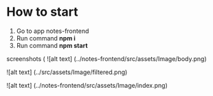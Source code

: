 # How to start

1. Go to app notes-frontend
2. Run command **npm i**
3. Run command **npm start**

screenshots
(
![alt text] (../notes-frontend/src/assets/Image/body.png)

![alt text] (../src/assets/Image/filtered.png)

![alt text] (../notes-frontend/src/assets/Image/index.png)
